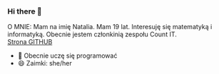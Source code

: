 ### Hi there 👋

O MNIE: Mam na imię Natalia. Mam 19 lat. Interesuję się matematyką i informatyką. Obecnie jestem członkinią zespołu Count IT.   
[Strona GITHUB](marcnata.github.io)

- 🌱 Obecnie uczę się programować
- 😄 Zaimki: she/her

